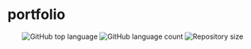 # portfolio

<p align="center">
  <img alt="GitHub top language" src="https://img.shields.io/github/languages/top/leozinndf/portfolio.svg">

  <img alt="GitHub language count" src="https://img.shields.io/github/languages/count/leozinndf/portfolio.svg">

  <img alt="Repository size" src="https://img.shields.io/github/repo-size/leozinndf/portfolio.svg">
</p>
